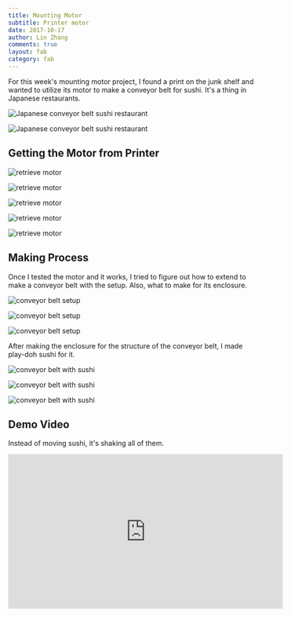 ```yaml
---
title: Mounting Motor
subtitle: Printer motor
date: 2017-10-17
author: Lin Zhang
comments: true
layout: fab
category: fab
---
```


For this week's mounting motor project, I found a print on the junk shelf and wanted to utilize its motor to make a conveyor belt for sushi. It's a thing in Japanese restaurants.

![Japanese conveyor belt sushi restaurant](https://github.com/linzhangcs/linzhangcs.github.io/blob/master/img/fab/motor/288f53c6a360514ca5d2f1f95105e40c.jpg?raw=true)

![Japanese conveyor belt sushi restaurant](https://github.com/linzhangcs/linzhangcs.github.io/blob/master/img/fab/motor/conveyorbeltsushi.jpg?raw=true)

## Getting the Motor from Printer

![retrieve motor](https://github.com/linzhangcs/linzhangcs.github.io/blob/master/img/fab/motor/IMG_4151.JPG?raw=true)

![retrieve motor](https://github.com/linzhangcs/linzhangcs.github.io/blob/master/img/fab/motor/IMG_4156.JPG?raw=true)

![retrieve motor](https://github.com/linzhangcs/linzhangcs.github.io/blob/master/img/fab/motor/IMG_4157.JPG?raw=true)

![retrieve motor](https://github.com/linzhangcs/linzhangcs.github.io/blob/master/img/fab/motor/IMG_4159.JPG?raw=true)

![retrieve motor](https://github.com/linzhangcs/linzhangcs.github.io/blob/master/img/fab/motor/IMG_4178.JPG?raw=true)


## Making Process

Once I tested the motor and it works, I tried to figure out how to extend to make a conveyor belt with the setup. Also, what to make for its enclosure.

![conveyor belt setup](https://github.com/linzhangcs/linzhangcs.github.io/blob/master/img/fab/motor/IMG_4203.JPG?raw=true)

![conveyor belt setup](https://github.com/linzhangcs/linzhangcs.github.io/blob/master/img/fab/motor/IMG_4205.JPG?raw=true)

![conveyor belt setup](https://github.com/linzhangcs/linzhangcs.github.io/blob/master/img/fab/motor/IMG_4210.JPG?raw=true)

After making the enclosure for the structure of the conveyor belt, I made play-doh sushi for it.

![conveyor belt with sushi](https://github.com/linzhangcs/linzhangcs.github.io/blob/master/img/fab/motor/IMG_4215.JPG?raw=true)

![conveyor belt with sushi](https://github.com/linzhangcs/linzhangcs.github.io/blob/master/img/fab/motor/IMG_4216.JPG?raw=true)

![conveyor belt with sushi](https://github.com/linzhangcs/linzhangcs.github.io/blob/master/img/fab/motor/IMG_4221.JPG?raw=true)

## Demo Video

Instead of moving sushi, it's shaking all of them.

<iframe width="560" height="315" src="https://www.youtube.com/embed/k6tgxEgS9mw" frameborder="0" allowfullscreen></iframe>
